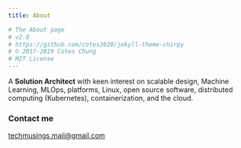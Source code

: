 ```yaml
---
title: About

# The About page
# v2.0
# https://github.com/cotes2020/jekyll-theme-chirpy
# © 2017-2019 Cotes Chung
# MIT License
---
```

A **Solution Architect** with keen interest on scalable design, Machine Learning, MLOps, platforms, Linux, open source software, distributed computing (Kubernetes), containerization, and the cloud.

### Contact me

[techmusings.mail@gmail.com](mailto:techmusings.mail@gmail.com)
